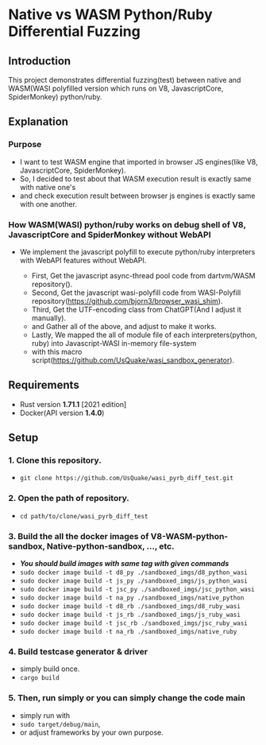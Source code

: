 # Native vs WASM Python/Ruby Differential Fuzzing

 ## Introduction
 
  This project demonstrates differential fuzzing(test) between native and WASM(WASI polyfilled version which runs on V8, JavascriptCore, SpiderMonkey) python/ruby.
  
 ## Explanation

 ### Purpose
 
  - I want to test WASM engine that imported in browser JS engines(like V8, JavascriptCore, SpiderMonkey).
  - So, I decided to test about that WASM execution result is exactly same with native one's
  - and check execution result between browser js engines is exactly same with one another.

 ### How WASM(WASI) python/ruby works on debug shell of V8, JavascriptCore and SpiderMonkey without WebAPI

  - We implement the javascript polyfill to execute python/ruby interpreters with WebAPI features without WebAPI.
    
    * First, Get the javascript async-thread pool code from dartvm/WASM repository().
    * Second, Get the javascript wasi-polyfill code from WASI-Polyfill repository(https://github.com/bjorn3/browser_wasi_shim).
    * Third, Get the UTF-encoding class from ChatGPT(And I adjust it manually).
    * and Gather all of the above, and adjust to make it works.
    * Lastly, We mapped the all of module file of each interpreters(python, ruby) into Javascript-WASI in-memory file-system
    * with this macro script(https://github.com/UsQuake/wasi_sandbox_generator).
      
 ## Requirements
 
 - Rust version **1.71.1** [2021 edition]
 - Docker(API version **1.4.0**)
   
 ## Setup
 
 ### 1. Clone this repository.
 
 - ```git clone https://github.com/UsQuake/wasi_pyrb_diff_test.git```

 ### 2. Open the path of repository.

 - ```cd path/to/clone/wasi_pyrb_diff_test```

 ### 3. Build the all the docker images of V8-WASM-python-sandbox, Native-python-sandbox, ..., etc.

 - ***You should build images with same tag with given commands***
 - ```sudo docker image build -t d8_py ./sandboxed_imgs/d8_python_wasi```
 - ```sudo docker image build -t js_py ./sandboxed_imgs/js_python_wasi```
 - ```sudo docker image build -t jsc_py ./sandboxed_imgs/jsc_python_wasi```
 - ```sudo docker image build -t na_py ./sandboxed_imgs/native_python```
 - ```sudo docker image build -t d8_rb ./sandboxed_imgs/d8_ruby_wasi```
 - ```sudo docker image build -t js_rb ./sandboxed_imgs/js_ruby_wasi```
 - ```sudo docker image build -t jsc_rb ./sandboxed_imgs/jsc_ruby_wasi```
 - ```sudo docker image build -t na_rb ./sandboxed_imgs/native_ruby```

 ### 4. Build testcase generator & driver
 
 - simply build once.
 - ```cargo build```

 ### 5. Then, run simply or you can simply change the code main
 
 - simply run with
 - ```sudo target/debug/main```,
 - or adjust frameworks by your own purpose.

